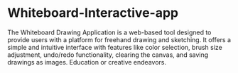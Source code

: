 # Whiteboard-Interactive-app
The Whiteboard Drawing Application is a web-based tool designed to provide users with a platform for freehand drawing and sketching. It offers a simple and intuitive interface with features like color selection, brush size adjustment, undo/redo functionality, clearing the canvas, and saving drawings as images. Education or creative endeavors.
